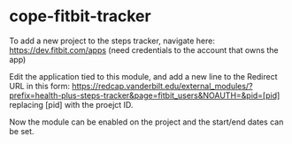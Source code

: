 # cope-fitbit-tracker

To add a new project to the steps tracker, navigate here: https://dev.fitbit.com/apps (need credentials to the account that owns the app)

Edit the application tied to this module, and add a new line to the Redirect URL in this form: https://redcap.vanderbilt.edu/external_modules/?prefix=health-plus-steps-tracker&page=fitbit_users&NOAUTH=&pid=[pid]
replacing [pid] with the proejct ID.

Now the module can be enabled on the project and the start/end dates can be set.
